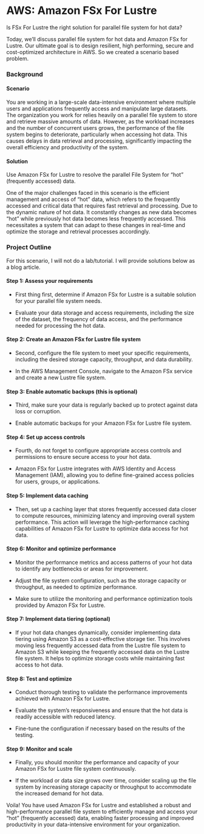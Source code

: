 # AWS: Amazon FSx For Lustre

Is FSx For Lustre the right solution for parallel file system for hot data?

Today, we’ll discuss parallel file system for hot data and Amazon FSx for Lustre. Our ultimate goal is to design resilient, high performing, secure and cost-optimized architecture in AWS. So we created a scenario based problem.

### Background

#### Scenario 

You are working in a large-scale data-intensive environment where multiple users and applications frequently access and manipulate large datasets. The organization you work for relies heavily on a parallel file system to store and retrieve massive amounts of data. However, as the workload increases and the number of concurrent users grows, the performance of the file system begins to deteriorate, particularly when accessing hot data. This causes delays in data retrieval and processing, significantly impacting the overall efficiency and productivity of the system.

#### Solution

Use Amazon FSx for Lustre to resolve the parallel File System for “hot” (frequently accessed) data.

One of the major challenges faced in this scenario is the efficient management and access of “hot” data, which refers to the frequently accessed and critical data that requires fast retrieval and processing. Due to the dynamic nature of hot data. It constantly changes as new data becomes “hot” while previously hot data becomes less frequently accessed. This necessitates a system that can adapt to these changes in real-time and optimize the storage and retrieval processes accordingly.

### Project Outline

For this scenario, I will not do a lab/tutorial. I will provide solutions below as a blog article.

#### Step 1: Assess your requirements

- First thing first, determine if Amazon FSx for Lustre is a suitable solution for your parallel file system needs. 

- Evaluate your data storage and access requirements, including the size of the dataset, the frequency of data access, and the performance needed for processing the hot data.

#### Step 2: Create an Amazon FSx for Lustre file system

- Second, configure the file system to meet your specific requirements, including the desired storage capacity, throughput, and data durability. 

- In the AWS Management Console, navigate to the Amazon FSx service and create a new Lustre file system.


#### Step 3: Enable automatic backups (this is optional)

- Third, make sure your data is regularly backed up to protect against data loss or corruption. 

- Enable automatic backups for your Amazon FSx for Lustre file system.

#### Step 4: Set up access controls

- Fourth, do not forget to configure appropriate access controls and permissions to ensure secure access to your hot data.

- Amazon FSx for Lustre integrates with AWS Identity and Access Management (IAM), allowing you to define fine-grained access policies for users, groups, or applications.

#### Step 5: Implement data caching

- Then, set up a caching layer that stores frequently accessed data closer to compute resources, minimizing latency and improving overall system performance. This action will leverage the high-performance caching capabilities of Amazon FSx for Lustre to optimize data access for hot data.

#### Step 6: Monitor and optimize performance

- Monitor the performance metrics and access patterns of your hot data to identify any bottlenecks or areas for improvement. 

- Adjust the file system configuration, such as the storage capacity or throughput, as needed to optimize performance. 

- Make sure to utilize the monitoring and performance optimization tools provided by Amazon FSx for Lustre.

#### Step 7: Implement data tiering (optional)

- If your hot data changes dynamically, consider implementing data tiering using Amazon S3 as a cost-effective storage tier. This involves moving less frequently accessed data from the Lustre file system to Amazon S3 while keeping the frequently accessed data on the Lustre file system. It helps to optimize storage costs while maintaining fast access to hot data.

#### Step 8: Test and optimize

- Conduct thorough testing to validate the performance improvements achieved with Amazon FSx for Lustre. 

- Evaluate the system’s responsiveness and ensure that the hot data is readily accessible with reduced latency. 

- Fine-tune the configuration if necessary based on the results of the testing.

#### Step 9: Monitor and scale

- Finally, you should monitor the performance and capacity of your Amazon FSx for Lustre file system continuously. 

- If the workload or data size grows over time, consider scaling up the file system by increasing storage capacity or throughput to accommodate the increased demand for hot data.

Voila! You have used Amazon FSx for Lustre and established a robust and high-performance parallel file system to efficiently manage and access your “hot” (frequently accessed) data, enabling faster processing and improved productivity in your data-intensive environment for your organization.

